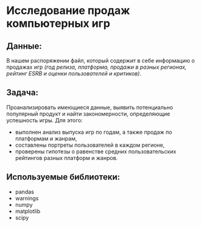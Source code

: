 # Исследование продаж компьютерных игр
## Данные:
В нашем распоряжении файл, который содержит в себе информацию о продажах игр *(год релиза, платформа, продажи в разных регионах, рейтинг ESRB и оценки пользователей и критиков)*.
## Задача:
Проанализировать имеющиеся данные, выявить потенциально популярный продукт и найти закономерности, определяющие успешность игры. Для этого: 
- выполнен анализ выпуска игр по годам, а также продаж по платформам и жанрам, 
- составлены портреты пользователей в каждом регионе, 
- проверены гипотезы о равенстве средних пользовательских рейтингов разных платформ и жанров.
## Используемые библиотеки:
- pandas
- warnings 
- numpy 
- matplotlib 
- scipy
